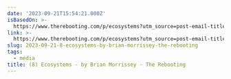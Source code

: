 ```yaml
---
date: '2023-09-21T15:54:21.000Z'
isBasedOn: >-
  https://www.therebooting.com/p/ecosystems?utm_source=post-email-title&publication_id=100541&post_id=137257636&utm_campaign=email-post-title&isFreemail=true&r=y1mj&utm_medium=email
link: >-
  https://www.therebooting.com/p/ecosystems?utm_source=post-email-title&publication_id=100541&post_id=137257636&utm_campaign=email-post-title&isFreemail=true&r=y1mj&utm_medium=email
slug: 2023-09-21-8-ecosystems-by-brian-morrissey-the-rebooting
tags:
  - media
title: (8) Ecosystems - by Brian Morrissey - The Rebooting
---
```


